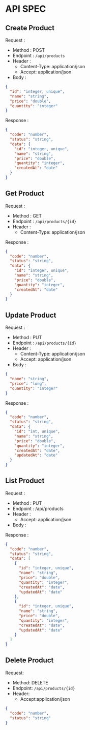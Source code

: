 # API SPEC

## Create Product

Request :

- Method : POST
- Endpoint : `/api/products`
- Header :
    - Content-Type: application/json
    - Accept: application/json
- Body :

```json
{
  "id": "integer, unique",
  "name": "string",
  "price": "double",
  "quantity": "integer"
}
```

Response :

```json
{
  "code": "number",
  "status": "string",
  "data": {
    "id": "integer, unique",
    "name": "string",
    "price": "double",
    "quantity": "integer",
    "createdAt": "date"
  }
}
```

## Get Product

Request :

- Method : GET
- Endpoint : `/api/products/{id}`
- Header :
    - Content-Type: application/json

Response :

```json
{
  "code": "number",
  "status": "string",
  "data": {
    "id": "integer, unique",
    "name": "string",
    "price": "double",
    "quantity": "integer",
    "createdAt": "date"
  }
}
```

## Update Product

Request :

- Method : PUT
- Endpoint : `/api/products/{id}`
- Header :
    - Content-Type: application/json
    - Accept: application/json
- Body :

```json
{
  "name": "string",
  "price": "long",
  "quantity": "integer"
}
```

Response :

```json
{
  "code": "number",
  "status": "string",
  "data": {
    "id": "int, unique",
    "name": "string",
    "price": "double",
    "quantity": "integer",
    "createdAt": "date",
    "updatedAt": "date"
  }
}
```

## List Product

Request :

- Method : PUT
- Endpoint : /api/products
- Header :
    - Accept: application/json
- Body :

Response :

```json
{
  "code": "number",
  "status": "string",
  "data": [
    {
      "id": "integer, unique",
      "name": "string",
      "price": "double",
      "quantity": "integer",
      "createdAt": "date",
      "updatedAt": "date"
    },
    {
      "id": "integer, unique",
      "name": "string",
      "price": "double",
      "quantity": "integer",
      "createdAt": "date",
      "updatedAt": "date"
    }
  ]
}
```
## Delete Product

Request: 
- Method: DELETE
- Endpoint: `/api/products/{id}`
- Header: 
  - Accept:application/json

```json
{
  "code": "number",
  "status": "string"
}
```